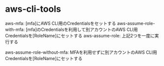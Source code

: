 # aws-cli-tools

aws-mfa: [mfa]にAWS CLI用のCredentialsをセットする
aws-assume-role-with-mfa: [mfa]のCredentialsを利用して別アカウントのAWS CLI用Credentialsを[RoleName]にセットする
aws-assume-role: 上記2つを一度に実行する

aws-assume-role-without-mfa: MFAを利用せずに別アカウントのAWS CLI用Credentialsを[RoleName]にセットする
